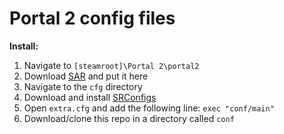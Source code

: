 # Portal 2 config files

**Install:**
1. Navigate to `[steamroot]\Portal 2\portal2`
2. Download [SAR](https://github.com/p2sr/SourceAutoRecord/releases/latest) and put it here
3. Navigate to the `cfg` directory
4. Download and install [SRConfigs](https://github.com/p2sr/srconfigs/releases/latest)
5. Open `extra.cfg` and add the following line: `exec "conf/main"`
6. Download/clone this repo in a directory called `conf`
